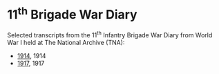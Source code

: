 # 11<sup>th</sup> Brigade War Diary

Selected transcripts from the 11<sup>th</sup> Infantry Brigade War Diary from World War I held at The National Archive (TNA):

* [1914](1914), 1914
* [1917](1917), 1917
